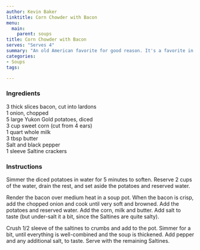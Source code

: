 ```yaml
---
author: Kevin Baker
linktitle: Corn Chowder with Bacon
menu:
  main:
    parent: soups
title: Corn Chowder with Bacon
serves: "Serves 4"
summary: "An old American favorite for good reason. It's a favorite in our house, too!"
categories:
- Soups
tags:

---
```

### Ingredients

<div class="ingredient-list">

3 thick slices bacon, cut into lardons  
1 onion, chopped  
5 large Yukon Gold potatoes, diced  
3 cup sweet corn (cut from 4 ears)  
1 quart whole milk  
3 tbsp butter  
Salt and black pepper  
1 sleeve Saltine crackers   

</div>

### Instructions

Simmer the diced potatoes in water for 5 minutes to soften. Reserve 2 cups of the water, drain the rest, and set aside the potatoes and reserved water.

Render the bacon over medium heat in a soup pot. When the bacon is crisp, add the chopped onion and cook until very soft and browned. Add the potatoes and reserved water. Add the corn, milk and butter. Add salt to taste (but under-salt it a bit, since the Saltines are quite salty).

Crush 1/2 sleeve of the saltines to crumbs and add to the pot. Simmer for a bit, until everything is well-combined and the soup is thickened. Add pepper and any additional salt, to taste.  Serve with the remaining Saltines.